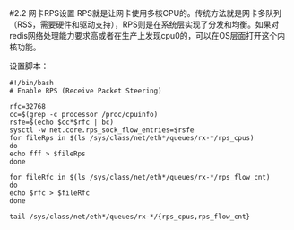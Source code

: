 #2.2	网卡RPS设置
RPS就是让网卡使用多核CPU的。传统方法就是网卡多队列（RSS，需要硬件和驱动支持），RPS则是在系统层实现了分发和均衡。如果对redis网络处理能力要求高或者在生产上发现cpu0的，可以在OS层面打开这个内核功能。
 

设置脚本：

    #!/bin/bash  
    # Enable RPS (Receive Packet Steering)  
    
    rfc=32768
    cc=$(grep -c processor /proc/cpuinfo)  
    rsfe=$(echo $cc*$rfc | bc)  
    sysctl -w net.core.rps_sock_flow_entries=$rsfe  
    for fileRps in $(ls /sys/class/net/eth*/queues/rx-*/rps_cpus)  
    do
    echo fff > $fileRps  
    done
     
    for fileRfc in $(ls /sys/class/net/eth*/queues/rx-*/rps_flow_cnt)  
    do
    echo $rfc > $fileRfc  
    done
     
    tail /sys/class/net/eth*/queues/rx-*/{rps_cpus,rps_flow_cnt}
    
